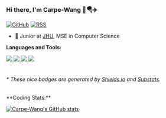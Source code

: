 ### Hi there, I'm Carpe-Wang 👋🪂✈️

[![GitHub](https://img.shields.io/badge/dynamic/json?logo=github&label=GitHub&labelColor=495867&color=495867&query=%24.data.totalSubs&url=https%3A%2F%2Fapi.spencerwoo.com%2Fsubstats%2F%3Fsource%3Dgithub%26queryKey%3Dhayschan&style=flat-square)](https://github.com/hayschan)
[![RSS](https://img.shields.io/badge/dynamic/json?logo=rss&logoColor=white&label=RSS&labelColor=95B8D1&color=95B8D1&query=%24.data.totalSubs&url=https%3A%2F%2Fapi.spencerwoo.com%2Fsubstats%2F%3Fsource%3Dfeedly%257Cinoreader%257CfeedsPub%26queryKey%3Dhttps://haysc.tech/feed.xml&style=flat-square)](https://haysc.tech/)

- 🍻 Junior at  [JHU](https://www.pku.edu.cn), MSE in Computer Science

**Languages and Tools:**  

<a href="https://www.java.com" rel="nofollow">
  <img src="https://img.shields.io/badge/Java-JDK1.8-green"/>
</a>
<a href="https://github.com/neoclide/coc.nvim" rel="nofollow">
  <img src="https://img.shields.io/badge/Vim-coc.nvim, make vim great again-yellowgreen" />
</a>

<a href="https://go.dev/" rel="nofollow">
  <img src="https://img.shields.io/badge/Go-In practice-blue"/>
</a>


<a href="https://www.apple.com/swift/" rel="nofollow">
  <img src="https://img.shields.io/badge/Swift-Learning-yellow" />
</a>

<br />
<br />

<h6>* These nice badges are generated by <a href="https://shields.io/">Shields.io</a> and <a href="https://github.com/spencerwooo/Substats">Substats</a>.</h6>
**Coding Stats:**  

[![Carpe-Wang's GitHub stats](https://github-readme-stats.vercel.app/api?username=Carpe-Wang&show_icons=true&custom_title=GitHub&theme=synthwave&show_owner=true%20Stats)](https://github.com/anuraghazra/github-readme-stats)

<a href="https://visitor-badge.glitch.me/badge?page_id=Carpe-Wang.Carpe-Wang"></a>
